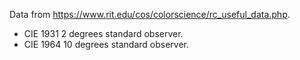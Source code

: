 Data from <https://www.rit.edu/cos/colorscience/rc_useful_data.php>.

* CIE 1931 2 degrees standard observer.
* CIE 1964 10 degrees standard observer.
